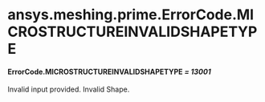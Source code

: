# ansys.meshing.prime.ErrorCode.MICROSTRUCTUREINVALIDSHAPETYPE



#### ErrorCode.MICROSTRUCTUREINVALIDSHAPETYPE *= 13001*

Invalid input provided. Invalid Shape.

<!-- !! processed by numpydoc !! -->
